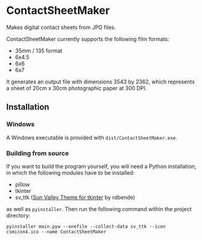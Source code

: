 # ContactSheetMaker
Makes digital contact sheets from JPG files.

ContactSheetMaker currently supports the following film formats:

- 35mm / 135 format
- 6x4.5
- 6x6
- 6x7

It generates an output file with dimensions 3543 by 2362, which represents a sheet of 20cm x 30cm photographic paper at 300 DPI.
## Installation
### Windows
A Windows executable is provided with ``dist/ContactSheetMaker.exe``.

### Building from source
If you want to build the program yourself, you will need a Python installation, in which the following modules have to be installed:
- pillow
- tkinter
- sv_ttk ([Sun Valley Theme for tkinter](https://github.com/rdbende/Sun-Valley-ttk-theme) by rdbende)

as well as ``pyinstaller``. Then run the following command within the project directory:

```
pyinstaller main.pyw --onefile --collect-data sv_ttk --icon csmicon4.ico --name ContactSheetMaker
```
